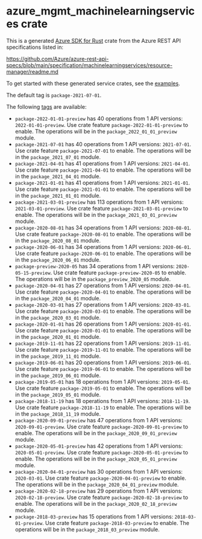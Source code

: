 # azure_mgmt_machinelearningservices crate

This is a generated [Azure SDK for Rust](https://github.com/Azure/azure-sdk-for-rust) crate from the Azure REST API specifications listed in:

https://github.com/Azure/azure-rest-api-specs/blob/main/specification/machinelearningservices/resource-manager/readme.md

To get started with these generated service crates, see the [examples](https://github.com/Azure/azure-sdk-for-rust/blob/main/services/README.md#examples).

The default tag is `package-2021-07-01`.

The following [tags](https://github.com/Azure/azure-sdk-for-rust/blob/main/services/tags.md) are available:

- `package-2022-01-01-preview` has 40 operations from 1 API versions: `2022-01-01-preview`. Use crate feature `package-2022-01-01-preview` to enable. The operations will be in the `package_2022_01_01_preview` module.
- `package-2021-07-01` has 40 operations from 1 API versions: `2021-07-01`. Use crate feature `package-2021-07-01` to enable. The operations will be in the `package_2021_07_01` module.
- `package-2021-04-01` has 41 operations from 1 API versions: `2021-04-01`. Use crate feature `package-2021-04-01` to enable. The operations will be in the `package_2021_04_01` module.
- `package-2021-01-01` has 41 operations from 1 API versions: `2021-01-01`. Use crate feature `package-2021-01-01` to enable. The operations will be in the `package_2021_01_01` module.
- `package-2021-03-01-preview` has 113 operations from 1 API versions: `2021-03-01-preview`. Use crate feature `package-2021-03-01-preview` to enable. The operations will be in the `package_2021_03_01_preview` module.
- `package-2020-08-01` has 34 operations from 1 API versions: `2020-08-01`. Use crate feature `package-2020-08-01` to enable. The operations will be in the `package_2020_08_01` module.
- `package-2020-06-01` has 34 operations from 1 API versions: `2020-06-01`. Use crate feature `package-2020-06-01` to enable. The operations will be in the `package_2020_06_01` module.
- `package-preview-2020-05` has 34 operations from 1 API versions: `2020-05-15-preview`. Use crate feature `package-preview-2020-05` to enable. The operations will be in the `package_preview_2020_05` module.
- `package-2020-04-01` has 27 operations from 1 API versions: `2020-04-01`. Use crate feature `package-2020-04-01` to enable. The operations will be in the `package_2020_04_01` module.
- `package-2020-03-01` has 27 operations from 1 API versions: `2020-03-01`. Use crate feature `package-2020-03-01` to enable. The operations will be in the `package_2020_03_01` module.
- `package-2020-01-01` has 26 operations from 1 API versions: `2020-01-01`. Use crate feature `package-2020-01-01` to enable. The operations will be in the `package_2020_01_01` module.
- `package-2019-11-01` has 22 operations from 1 API versions: `2019-11-01`. Use crate feature `package-2019-11-01` to enable. The operations will be in the `package_2019_11_01` module.
- `package-2019-06-01` has 20 operations from 1 API versions: `2019-06-01`. Use crate feature `package-2019-06-01` to enable. The operations will be in the `package_2019_06_01` module.
- `package-2019-05-01` has 18 operations from 1 API versions: `2019-05-01`. Use crate feature `package-2019-05-01` to enable. The operations will be in the `package_2019_05_01` module.
- `package-2018-11-19` has 18 operations from 1 API versions: `2018-11-19`. Use crate feature `package-2018-11-19` to enable. The operations will be in the `package_2018_11_19` module.
- `package-2020-09-01-preview` has 47 operations from 1 API versions: `2020-09-01-preview`. Use crate feature `package-2020-09-01-preview` to enable. The operations will be in the `package_2020_09_01_preview` module.
- `package-2020-05-01-preview` has 42 operations from 1 API versions: `2020-05-01-preview`. Use crate feature `package-2020-05-01-preview` to enable. The operations will be in the `package_2020_05_01_preview` module.
- `package-2020-04-01-preview` has 30 operations from 1 API versions: `2020-03-01`. Use crate feature `package-2020-04-01-preview` to enable. The operations will be in the `package_2020_04_01_preview` module.
- `package-2020-02-18-preview` has 29 operations from 1 API versions: `2020-02-18-preview`. Use crate feature `package-2020-02-18-preview` to enable. The operations will be in the `package_2020_02_18_preview` module.
- `package-2018-03-preview` has 15 operations from 1 API versions: `2018-03-01-preview`. Use crate feature `package-2018-03-preview` to enable. The operations will be in the `package_2018_03_preview` module.